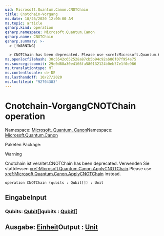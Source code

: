 ```yaml
---
uid: Microsoft.Quantum.Canon.CNOTChain
title: Cnotchain-Vorgang
ms.date: 10/26/2020 12:00:00 AM
ms.topic: article
qsharp.kind: operation
qsharp.namespace: Microsoft.Quantum.Canon
qsharp.name: CNOTChain
qsharp.summary: >-
  > [!WARNING]

  > CNOTChain has been deprecated. Please use <xref:Microsoft.Quantum.Canon.ApplyCNOTChain> instead.
ms.openlocfilehash: 30c5542c652528a87cb5b94c92ab86f07f954e75
ms.sourcegitcommit: 29e0d88a30e4166fa580132124b0eb57e1f0e986
ms.translationtype: MT
ms.contentlocale: de-DE
ms.lasthandoff: 10/27/2020
ms.locfileid: "92704383"
---
```

# <a name="cnotchain-operation"></a><span data-ttu-id="4203c-102">Cnotchain-Vorgang</span><span class="sxs-lookup"><span data-stu-id="4203c-102">CNOTChain operation</span></span>

<span data-ttu-id="4203c-103">Namespace: [Microsoft. Quantum. Canon](xref:Microsoft.Quantum.Canon)</span><span class="sxs-lookup"><span data-stu-id="4203c-103">Namespace: [Microsoft.Quantum.Canon](xref:Microsoft.Quantum.Canon)</span></span>

<span data-ttu-id="4203c-104">Paketen [](https://nuget.org/packages/)</span><span class="sxs-lookup"><span data-stu-id="4203c-104">Package: [](https://nuget.org/packages/)</span></span>


> [!WARNING]
> <span data-ttu-id="4203c-105">Cnotchain ist veraltet.</span><span class="sxs-lookup"><span data-stu-id="4203c-105">CNOTChain has been deprecated.</span></span> <span data-ttu-id="4203c-106">Verwenden Sie stattdessen <xref:Microsoft.Quantum.Canon.ApplyCNOTChain>.</span><span class="sxs-lookup"><span data-stu-id="4203c-106">Please use <xref:Microsoft.Quantum.Canon.ApplyCNOTChain> instead.</span></span>



```qsharp
operation CNOTChain (qubits : Qubit[]) : Unit
```


## <a name="input"></a><span data-ttu-id="4203c-107">Eingabe</span><span class="sxs-lookup"><span data-stu-id="4203c-107">Input</span></span>

### <a name="qubits--qubit"></a><span data-ttu-id="4203c-108">Qubits: [Qubit](xref:microsoft.quantum.lang-ref.qubit)[]</span><span class="sxs-lookup"><span data-stu-id="4203c-108">qubits : [Qubit](xref:microsoft.quantum.lang-ref.qubit)[]</span></span>





## <a name="output--unit"></a><span data-ttu-id="4203c-109">Ausgabe: [Einheit](xref:microsoft.quantum.lang-ref.unit)</span><span class="sxs-lookup"><span data-stu-id="4203c-109">Output : [Unit](xref:microsoft.quantum.lang-ref.unit)</span></span>

